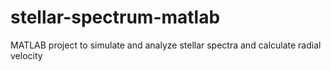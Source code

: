 # stellar-spectrum-matlab
MATLAB project to simulate and analyze stellar spectra and calculate radial velocity
